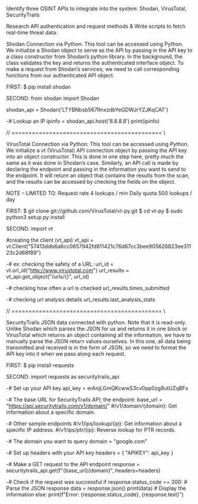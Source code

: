 Identify three OSINT APIs to integrate into the system:
Shodan, VirusTotal, SecurityTrails



Research API authentication and request methods & Write scripts to fetch real-time threat data:

Shodan Connection via Python:
This tool can be accessed using Python. We initialize a Shodan object to serve as the API by passing in the API key to a class constructor from Shodan’s python library. In the background, the class validates the key and returns the authenticated interface object. To make a request from Shodan’s services, we need to call corresponding functions from our authenticated API object.

FIRST:
$ pip install shodan

SECOND:
from shodan import Shodan

shodan_api = Shodan('LTYBNbsb567RnxzdbYeGDWJrYZJKqCAT')

-# Lookup an IP
ipinfo = shodan_api.host('8.8.8.8')
print(ipinfo)

// ============================================ \\

VirusTotal Connection via Python:
This tool can be accessed using Python. We initialize a vt (VirusTotal) API connection object by passing the API key into an object constructor. This is done in one step here, pretty much the same as it was done in Shodan’s case. Similarly, an API call is made by declaring the endpoint and passing in the information you want to send to the endpoint. It will return an object that contains the results from the scan, and the results can be accessed by checking the fields on the object. 


NOTE – LIMITED TO: 
Request rate
4 lookups / min
Daily quota
500 lookups / day


FIRST:
$ git clone git://github.com/VirusTotal/vt-py.git
$ cd vt-py
$ sudo python3 setup.py install

SECOND:
import vt

#creating the client (vt_api)
vt_api = vt.Client("57413ddb6a6cc0657942fd811421c76d67cc3bee905626823ee31123c2d68f89")

-# ex: checking the safety of a URL:
url_id = vt.url_id("http://www.virustotal.com")
url_results = vt_api.get_object("/urls/{}", url_id)

-# checking how often a url is checked
url_results.times_submitted

-# checking url analysis details 
url_results.last_analysis_stats

 

// ============================================ \\

SecurityTrails JSON data connected with python. Note that it is read-only.
Unlike Shodan which parses the JSON for us and returns it in one block or VirusTotal which returns an object containing all the information, we have to manually parse the JSON return values ourselves. In this one, all data being transmitted and received is in the form of JSON, so we need to format the API key into it when we pass along each request.

FIRST:
$ pip install requests

SECOND:
import requests as securitytrails_api

-# Set up your API key
api_key = erAnjLGmQKcwwS3cv0pp0zg9utUZqBFx

-# The base URL for SecurityTrails API; the endpoint:
base_url = "https://api.securitytrails.com/v1/domain/"
#/v1/domain/{domain}: Get information about a specific domain.

-# Other sample endpoints
#/v1/ips/lookup/{ip}: Get information about a specific IP address.
#/v1/ips/ptr/{ip}: Reverse lookup for PTR records.


-# The domain you want to query
domain = "google.com"

-# Set up headers with your API key
headers = {
	"APIKEY": api_key
}

-# Make a GET request to the API endpoint
response = securitytrails_api.get(f"{base_url}{domain}", headers=headers)

-# Check if the request was successful
if response.status_code == 200:
	# Parse the JSON response
	data = response.json()
	print(data)  # Display the information
else:
	print(f"Error: {response.status_code}, {response.text}")
